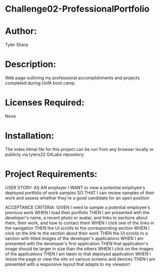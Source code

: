 # Challenge02-ProfessionalPortfolio

# Author:
Tyler Sharp

# Description:
Web page outlining my professional accomplishments and projects completed during UofA boot camp.

# Licenses Required:
None

# Installation:
The index.htmal file for this project can be run from any browser locally or publicly via tylers22 GitLabs repository.

# Project Requirements:
USER STORY:
AS AN employer
I WANT to view a potential employee's deployed portfolio of work samples
SO THAT I can review samples of their work and assess whether they're a good candidate for an open position

ACCEPTANCE CRITERIA:
GIVEN I need to sample a potential employee's previous work
WHEN I load their portfolio
THEN I am presented with the developer's name, a recent photo or avatar, and links to sections about them, their work, and how to contact them
WHEN I click one of the links in the navigation
THEN the UI scrolls to the corresponding section
WHEN I click on the link to the section about their work
THEN the UI scrolls to a section with titled images of the developer's applications
WHEN I am presented with the developer's first application
THEN that application's image should be larger in size than the others
WHEN I click on the images of the applications
THEN I am taken to that deployed application
WHEN I resize the page or view the site on various screens and devices
THEN I am presented with a responsive layout that adapts to my viewport
